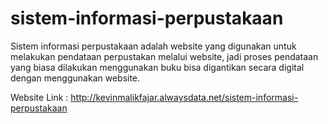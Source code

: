 # sistem-informasi-perpustakaan
Sistem informasi perpustakaan adalah website yang digunakan untuk melakukan pendataan perpustakan melalui website,  jadi proses pendataan yang biasa dilakukan menggunakan buku bisa digantikan secara digital dengan menggunakan website.

Website Link : http://kevinmalikfajar.alwaysdata.net/sistem-informasi-perpustakaan
